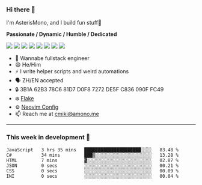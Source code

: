 ### Hi there 👋

I'm AsterisMono, and I build fun stuff🤣

**Passionate / Dynamic / Humble / Dedicated**

![](https://img.shields.io/badge/NeoVim-%2357A143.svg?&style=for-the-badge&logo=neovim&logoColor=white)
![](https://img.shields.io/badge/TypeScript-007ACC?style=for-the-badge&logo=typescript&logoColor=white)
![](https://img.shields.io/badge/React-20232A?style=for-the-badge&logo=react&logoColor=61DAFB)
![](https://img.shields.io/badge/Node.js-339933?style=for-the-badge&logo=nodedotjs&logoColor=white)
![](https://img.shields.io/badge/Python-FFD43B?style=for-the-badge&logo=python&logoColor=blue)
![](https://img.shields.io/badge/Fedora-294172?style=for-the-badge&logo=fedora&logoColor=white)
![](https://img.shields.io/badge/NixOS-5277C3?style=for-the-badge&logo=nixos&logoColor=white)
![](https://img.shields.io/badge/matrix-000000?style=for-the-badge&logo=Matrix&logoColor=white)

- 🌱 Wannabe fullstack engineer
- 😄 He/Him
- ⚡ I write helper scripts and weird automations
- 🗣️ ZH/EN accepted
- 🔒 3B1A 62B3 78C6 81D7 D0F8 7272 DE5F C836 090F FC49
- ❄️ [Flake](https://github.com/AsterisMono/flake)
- ⚙️ [Neovim Config](https://github.com/AsterisMono/nvim-config)
- 📫 Reach me at cmiki@amono.me

------

### This week in development 🚀

<!--START_SECTION:waka-->

```text
JavaScript   3 hrs 35 mins   █████████████████████░░░░   83.48 %
C#           34 mins         ███▒░░░░░░░░░░░░░░░░░░░░░   13.28 %
HTML         7 mins          ▓░░░░░░░░░░░░░░░░░░░░░░░░   02.87 %
JSON         0 secs          ░░░░░░░░░░░░░░░░░░░░░░░░░   00.21 %
CSS          0 secs          ░░░░░░░░░░░░░░░░░░░░░░░░░   00.09 %
INI          0 secs          ░░░░░░░░░░░░░░░░░░░░░░░░░   00.04 %
```

<!--END_SECTION:waka-->
